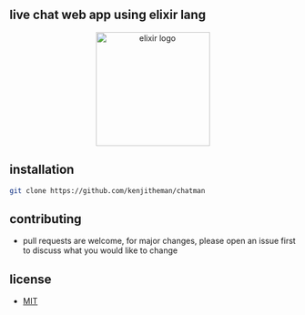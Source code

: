 ## live chat web app using elixir lang

<div align="center">
  <img src="https://cdn.jsdelivr.net/gh/devicons/devicon/icons/elixir/elixir-original.svg" height="200" alt="elixir logo"  />
</div>

## installation

```sh
git clone https://github.com/kenjitheman/chatman
```

## contributing

- pull requests are welcome, for major changes, please open an issue first to
  discuss what you would like to change

## license

- [MIT](https://choosealicense.com/licenses/mit/)
